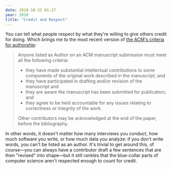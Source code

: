 ```yaml
---
date: 2018-10-31 01:27
year: 2018
title: "Credit and Respect"
---
```


You can tell what people respect by what they're willing to give others credit for doing.
Which brings me to the most recent version of
[the ACM's criteria for authorship](https://www.acm.org/publications/policies/authorship):

> Anyone listed as Author on an ACM manuscript submission must meet all the following criteria:
>
> * they have made substantial intellectual contributions to some components of the original work described in the manuscript; and
> * they have participated in drafting and/or revision of the manuscript and
> * they are aware the manuscript has been submitted for publication; and
> * they agree to be held accountable for any issues relating to correctness or integrity of the work.
>
> Other contributors may be acknowledged at the end of the paper, before the bibliography.

In other words,
it doesn't matter how many interviews you conduct,
how much software you write,
or how much data you analyze:
if you don't write words, you can't be listed as an author.
It's trivial to get around this, of course—you can always have a contributor draft a few sentences
that are then "revised" into shape—but it still rankles
that the blue-collar parts of computer science aren't respected enough to count for credit.
